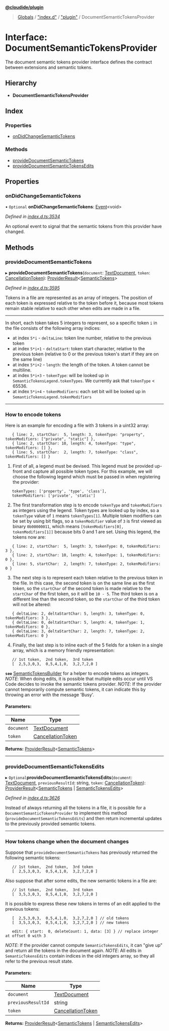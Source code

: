 **[@cloudide/plugin](../README.md)**

> [Globals](../README.md) / ["index.d"](../modules/_index_d_.md) / ["plugin"](../modules/_index_d_._plugin_.md) / DocumentSemanticTokensProvider

# Interface: DocumentSemanticTokensProvider

The document semantic tokens provider interface defines the contract between extensions and
semantic tokens.

## Hierarchy

* **DocumentSemanticTokensProvider**

## Index

### Properties

* [onDidChangeSemanticTokens](_index_d_._plugin_.documentsemantictokensprovider.md#ondidchangesemantictokens)

### Methods

* [provideDocumentSemanticTokens](_index_d_._plugin_.documentsemantictokensprovider.md#providedocumentsemantictokens)
* [provideDocumentSemanticTokensEdits](_index_d_._plugin_.documentsemantictokensprovider.md#providedocumentsemantictokensedits)

## Properties

### onDidChangeSemanticTokens

• `Optional` **onDidChangeSemanticTokens**: [Event](_index_d_._plugin_.event.md)\<void>

*Defined in [index.d.ts:3534](https://github.com/shuyaqian/cloudide-plugin-api/blob/6d83fa1/index.d.ts#L3534)*

An optional event to signal that the semantic tokens from this provider have changed.

## Methods

### provideDocumentSemanticTokens

▸ **provideDocumentSemanticTokens**(`document`: [TextDocument](_index_d_._plugin_.textdocument.md), `token`: [CancellationToken](_index_d_._plugin_.cancellationtoken.md)): [ProviderResult](../modules/_index_d_._plugin_.md#providerresult)\<[SemanticTokens](../classes/_index_d_._plugin_.semantictokens.md)>

*Defined in [index.d.ts:3595](https://github.com/shuyaqian/cloudide-plugin-api/blob/6d83fa1/index.d.ts#L3595)*

Tokens in a file are represented as an array of integers. The position of each token is expressed relative to
the token before it, because most tokens remain stable relative to each other when edits are made in a file.

---
In short, each token takes 5 integers to represent, so a specific token `i` in the file consists of the following array indices:
 - at index `5*i`   - `deltaLine`: token line number, relative to the previous token
 - at index `5*i+1` - `deltaStart`: token start character, relative to the previous token (relative to 0 or the previous token's start if they are on the same line)
 - at index `5*i+2` - `length`: the length of the token. A token cannot be multiline.
 - at index `5*i+3` - `tokenType`: will be looked up in `SemanticTokensLegend.tokenTypes`. We currently ask that `tokenType` < 65536.
 - at index `5*i+4` - `tokenModifiers`: each set bit will be looked up in `SemanticTokensLegend.tokenModifiers`

---
### How to encode tokens

Here is an example for encoding a file with 3 tokens in a uint32 array:
```
   { line: 2, startChar:  5, length: 3, tokenType: "property",  tokenModifiers: ["private", "static"] },
   { line: 2, startChar: 10, length: 4, tokenType: "type",      tokenModifiers: [] },
   { line: 5, startChar:  2, length: 7, tokenType: "class",     tokenModifiers: [] }
```

1. First of all, a legend must be devised. This legend must be provided up-front and capture all possible token types.
For this example, we will choose the following legend which must be passed in when registering the provider:
```
   tokenTypes: ['property', 'type', 'class'],
   tokenModifiers: ['private', 'static']
```

2. The first transformation step is to encode `tokenType` and `tokenModifiers` as integers using the legend. Token types are looked
up by index, so a `tokenType` value of `1` means `tokenTypes[1]`. Multiple token modifiers can be set by using bit flags,
so a `tokenModifier` value of `3` is first viewed as binary `0b00000011`, which means `[tokenModifiers[0], tokenModifiers[1]]` because
bits 0 and 1 are set. Using this legend, the tokens now are:
```
   { line: 2, startChar:  5, length: 3, tokenType: 0, tokenModifiers: 3 },
   { line: 2, startChar: 10, length: 4, tokenType: 1, tokenModifiers: 0 },
   { line: 5, startChar:  2, length: 7, tokenType: 2, tokenModifiers: 0 }
```

3. The next step is to represent each token relative to the previous token in the file. In this case, the second token
is on the same line as the first token, so the `startChar` of the second token is made relative to the `startChar`
of the first token, so it will be `10 - 5`. The third token is on a different line than the second token, so the
`startChar` of the third token will not be altered:
```
   { deltaLine: 2, deltaStartChar: 5, length: 3, tokenType: 0, tokenModifiers: 3 },
   { deltaLine: 0, deltaStartChar: 5, length: 4, tokenType: 1, tokenModifiers: 0 },
   { deltaLine: 3, deltaStartChar: 2, length: 7, tokenType: 2, tokenModifiers: 0 }
```

4. Finally, the last step is to inline each of the 5 fields for a token in a single array, which is a memory friendly representation:
```
   // 1st token,  2nd token,  3rd token
   [  2,5,3,0,3,  0,5,4,1,0,  3,2,7,2,0 ]
```

**`see`** [SemanticTokensBuilder](#SemanticTokensBuilder) for a helper to encode tokens as integers.
*NOTE*: When doing edits, it is possible that multiple edits occur until VS Code decides to invoke the semantic tokens provider.
*NOTE*: If the provider cannot temporarily compute semantic tokens, it can indicate this by throwing an error with the message 'Busy'.

#### Parameters:

Name | Type |
------ | ------ |
`document` | [TextDocument](_index_d_._plugin_.textdocument.md) |
`token` | [CancellationToken](_index_d_._plugin_.cancellationtoken.md) |

**Returns:** [ProviderResult](../modules/_index_d_._plugin_.md#providerresult)\<[SemanticTokens](../classes/_index_d_._plugin_.semantictokens.md)>

___

### provideDocumentSemanticTokensEdits

▸ `Optional`**provideDocumentSemanticTokensEdits**(`document`: [TextDocument](_index_d_._plugin_.textdocument.md), `previousResultId`: string, `token`: [CancellationToken](_index_d_._plugin_.cancellationtoken.md)): [ProviderResult](../modules/_index_d_._plugin_.md#providerresult)\<[SemanticTokens](../classes/_index_d_._plugin_.semantictokens.md) \| [SemanticTokensEdits](../classes/_index_d_._plugin_.semantictokensedits.md)>

*Defined in [index.d.ts:3626](https://github.com/shuyaqian/cloudide-plugin-api/blob/6d83fa1/index.d.ts#L3626)*

Instead of always returning all the tokens in a file, it is possible for a `DocumentSemanticTokensProvider` to implement
this method (`provideDocumentSemanticTokensEdits`) and then return incremental updates to the previously provided semantic tokens.

---
### How tokens change when the document changes

Suppose that `provideDocumentSemanticTokens` has previously returned the following semantic tokens:
```
   // 1st token,  2nd token,  3rd token
   [  2,5,3,0,3,  0,5,4,1,0,  3,2,7,2,0 ]
```

Also suppose that after some edits, the new semantic tokens in a file are:
```
   // 1st token,  2nd token,  3rd token
   [  3,5,3,0,3,  0,5,4,1,0,  3,2,7,2,0 ]
```
It is possible to express these new tokens in terms of an edit applied to the previous tokens:
```
   [  2,5,3,0,3,  0,5,4,1,0,  3,2,7,2,0 ] // old tokens
   [  3,5,3,0,3,  0,5,4,1,0,  3,2,7,2,0 ] // new tokens

   edit: { start:  0, deleteCount: 1, data: [3] } // replace integer at offset 0 with 3
```

*NOTE*: If the provider cannot compute `SemanticTokensEdits`, it can "give up" and return all the tokens in the document again.
*NOTE*: All edits in `SemanticTokensEdits` contain indices in the old integers array, so they all refer to the previous result state.

#### Parameters:

Name | Type |
------ | ------ |
`document` | [TextDocument](_index_d_._plugin_.textdocument.md) |
`previousResultId` | string |
`token` | [CancellationToken](_index_d_._plugin_.cancellationtoken.md) |

**Returns:** [ProviderResult](../modules/_index_d_._plugin_.md#providerresult)\<[SemanticTokens](../classes/_index_d_._plugin_.semantictokens.md) \| [SemanticTokensEdits](../classes/_index_d_._plugin_.semantictokensedits.md)>
